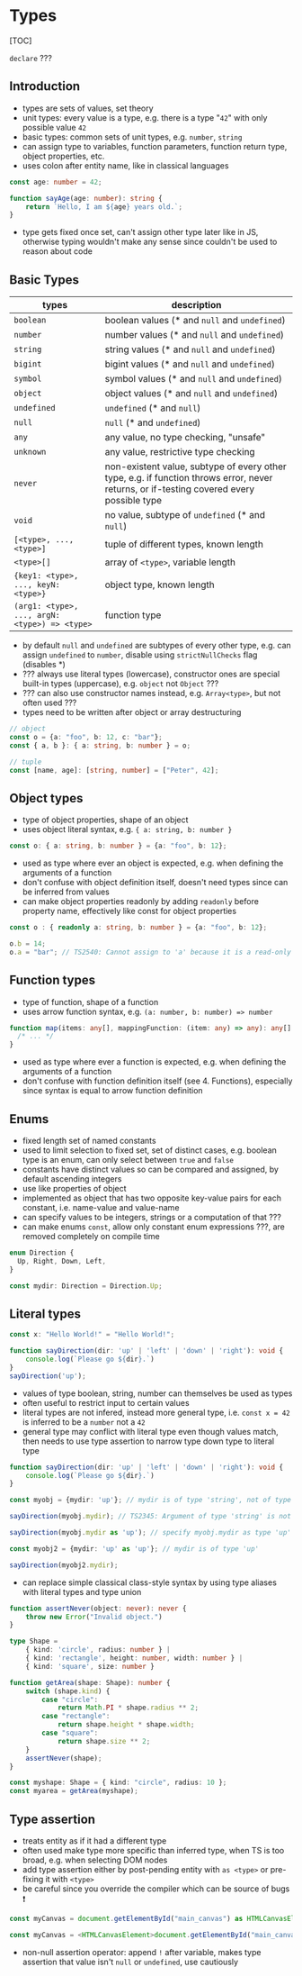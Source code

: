 # Types

[TOC]

`declare` ???

## Introduction

- types are sets of values, set theory
- unit types: every value is a type, e.g. there is a type "`42`" with only possible value `42`
- basic types: common sets of unit types, e.g. `number`, `string`
- can assign type to variables, function parameters, function return type, object properties, etc.
- uses colon after entity name, like in classical languages

```typescript
const age: number = 42;

function sayAge(age: number): string {
    return `Hello, I am ${age} years old.`;
}
```

- type gets fixed once set, can't assign other type later like in JS, otherwise typing wouldn't make any sense since couldn't be used to reason about code

## Basic Types

| types | description |
| ----- | ----------- |
| `boolean` | boolean values (* and `null` and `undefined`) |
| `number` | number values (* and `null` and `undefined`) |
| `string` | string values (* and `null` and `undefined`) |
| `bigint` | bigint values (* and `null` and `undefined`) |
| `symbol` | symbol values (* and `null` and `undefined`) |
| `object` | object values (* and `null` and `undefined`) |
| `undefined` | `undefined` (* and `null`) |
| `null` | `null` (* and `undefined`) |
| `any` | any value, no type checking, "unsafe" |
| `unknown` | any value, restrictive type checking |
| `never`| non-existent value, subtype of every other type, e.g. if function throws error, never returns, or if-testing covered every possible type |
| `void` | no value, subtype of `undefined` (* and `null`) |
| `[<type>, ..., <type>]` | tuple of different types, known length |
| `<type>[]` | array of `<type>`, variable length |
| `{key1: <type>, ..., keyN: <type>}` | object type, known length |
| `(arg1: <type>, ..., argN: <type>) => <type>` | function type |

- by default `null` and `undefined` are subtypes of every other type, e.g. can assign `undefined` to `number`, disable using `strictNullChecks` flag (disables *)
- ??? always use literal types (lowercase), constructor ones are special built-in types (uppercase), e.g. `object` not `Object` ???
- ??? can also use constructor names instead, e.g. `Array<type>`, but not often used ???
- types need to be written after object or array destructuring

```typescript
// object
const o = {a: "foo", b: 12, c: "bar"};
const { a, b }: { a: string, b: number } = o;

// tuple
const [name, age]: [string, number] = ["Peter", 42];
```

## Object types

- type of object properties, shape of an object
- uses object literal syntax, e.g. `{ a: string, b: number }`

```typescript
const o: { a: string, b: number } = {a: "foo", b: 12};
```

- used as type where ever an object is expected, e.g. when defining the arguments of a function
- don't confuse with object definition itself, doesn't need types since can be inferred from values
- can make object properties readonly by adding `readonly` before property name, effectively like const for object properties

```typescript
const o : { readonly a: string, b: number } = {a: "foo", b: 12};

o.b = 14;
o.a = "bar"; // TS2540: Cannot assign to 'a' because it is a read-only property.
```

## Function types

- type of function, shape of a function
- uses arrow function syntax, e.g. `(a: number, b: number) => number`

```typescript
function map(items: any[], mappingFunction: (item: any) => any): any[] {
  /* ... */
}
```

- used as type where ever a function is expected, e.g. when defining the arguments of a function
- don't confuse with function definition itself (see 4. Functions), especially since syntax is equal to arrow function definition

## Enums

- fixed length set of named constants
- used to limit selection to fixed set, set of distinct cases, e.g. boolean type is an enum, can only select between `true` and `false`
- constants have distinct values so can be compared and assigned, by default ascending integers
- use like properties of object
- implemented as object that has two opposite key-value pairs for each constant, i.e. name-value and value-name
- can specify values to be integers, strings or a computation of that ???
- can make enums `const`, allow only constant enum expressions ???, are removed completely on compile time

```typescript
enum Direction {
  Up, Right, Down, Left,
}

const mydir: Direction = Direction.Up;
```

## Literal types

```typescript
const x: "Hello World!" = "Hello World!";

function sayDirection(dir: 'up' | 'left' | 'down' | 'right'): void {
    console.log(`Please go ${dir}.`)
}
sayDirection('up');
```

- values of type boolean, string, number can themselves be used as types
- often useful to restrict input to certain values
- literal types are not infered, instead more general type, i.e. `const x = 42` is inferred to be a `number` not a `42`
- general type may conflict with literal type even though values match, then needs to use type assertion to narrow type down type to literal type

```typescript
function sayDirection(dir: 'up' | 'left' | 'down' | 'right'): void {
    console.log(`Please go ${dir}.`)
}

const myobj = {mydir: 'up'}; // mydir is of type 'string', not of type 'up'

sayDirection(myobj.mydir); // TS2345: Argument of type 'string' is not assignable to parameter of type '"up" | "left" | "down" | "right"'.

sayDirection(myobj.mydir as 'up'); // specify myobj.mydir as type 'up'

const myobj2 = {mydir: 'up' as 'up'}; // mydir is of type 'up'

sayDirection(myobj2.mydir);
```

- can replace simple classical class-style syntax by using type aliases with literal types and type union

```typescript
function assertNever(object: never): never {
    throw new Error("Invalid object.")
}

type Shape =
    { kind: 'circle', radius: number } |
    { kind: 'rectangle', height: number, width: number } |
    { kind: 'square', size: number }

function getArea(shape: Shape): number {
    switch (shape.kind) {
        case "circle":
            return Math.PI * shape.radius ** 2;
        case "rectangle":
            return shape.height * shape.width;
        case "square":
            return shape.size ** 2;
    }
    assertNever(shape);
}

const myshape: Shape = { kind: "circle", radius: 10 };
const myarea = getArea(myshape);
```

## Type assertion

- treats entity as if it had a different type
- often used make type more specific than inferred type, when TS is too broad, e.g. when selecting DOM nodes
- add type assertion either by post-pending entity with `as <type>` or pre-fixing it with `<type>`
- be careful since you override the compiler which can be source of bugs ❗️

```typescript
const myCanvas = document.getElementById("main_canvas") as HTMLCanvasElement;

const myCanvas = <HTMLCanvasElement>document.getElementById("main_canvas");
```

- non-null assertion operator: append `!` after variable, makes type assertion that value isn't `null` or `undefined`, use cautiously